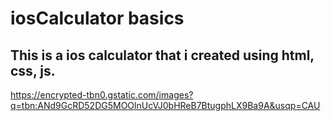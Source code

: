 # iosCalculator basics

## This is a ios calculator that i created using html, css, js.



https://encrypted-tbn0.gstatic.com/images?q=tbn:ANd9GcRD52DG5MOOlnUcVJ0bHReB7BtugphLX9Ba9A&usqp=CAU
